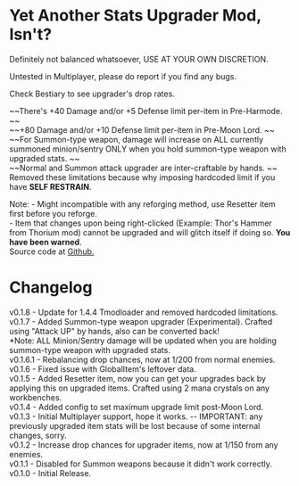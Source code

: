 # Yet Another Stats Upgrader Mod, Isn't?
Definitely not balanced whatsoever, USE AT YOUR OWN DISCRETION.  

Untested in Multiplayer, please do report if you find any bugs.  

Check Bestiary to see upgrader's drop rates.  

~~There's +40 Damage and/or +5 Defense limit per-item in Pre-Harmode.  ~~  
~~+80 Damage and/or +10 Defense limit per-item in Pre-Moon Lord.  ~~  
~~For Summon-type weapon, damage will increase on ALL currently summoned minion/sentry ONLY when you hold summon-type weapon with upgraded stats.  ~~  
~~Normal and Summon attack upgrader are inter-craftable by hands.  ~~  
Removed these limitations because why imposing hardcoded limit if you have **SELF RESTRAIN**.  

Note: - Might incompatible with any reforging method, use Resetter item first before you reforge.  
      - Item that changes upon being right-clicked (Example: Thor's Hammer from Thorium mod) cannot be upgraded and will glitch itself if doing so. **You have been warned**.  
Source code at [Github.](https://github.com/atusmk2/yasumi/)  

Changelog  
=========
v0.1.8 - Update for 1.4.4 Tmodloader and removed hardcoded limitations.  
v0.1.7 - Added Summon-type weapon upgrader (Experimental). Crafted using "Attack UP" by hands, also can be converted back!  
  *Note: ALL Minion/Sentry damage will be updated when you are holding summon-type weapon with upgraded stats.  
v0.1.6.1 - Rebalancing drop chances, now at 1/200 from normal enemies.  
v0.1.6 - Fixed issue with GlobalItem's leftover data.  
v0.1.5 - Added Resetter item, now you can get your upgrades back by applying this on upgraded items. Crafted using 2 mana crystals on any workbenches.  
v0.1.4 - Added config to set maximum upgrade limit post-Moon Lord.  
v0.1.3 - Initial Multiplayer support, hope it works. -- IMPORTANT: any previously upgraded item stats will be lost because of some internal changes, sorry.  
v0.1.2 - Increase drop chances for upgrader items, now at 1/150 from any enemies.  
v0.1.1 - Disabled for Summon weapons because it didn't work correctly.  
v0.1.0 - Initial Release.  